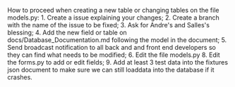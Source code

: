 How to proceed when creating a new table or changing tables on the file models.py:
	1. Create a issue explaining your changes;
	2. Create a branch with the name of the issue to be fixed;
	3. Ask for Andre's and Salles's blessing;
	4. Add the new field or table on docs/Database_Documentation.md following the model in the document;
	5. Send broadcast notification to all back and and front end developers so they can find what needs to be modified;
	6. Edit the file models.py
	8. Edit the forms.py to add or edit fields;
	9. Add at least 3 test data into the fixtures json document to make sure we can still loaddata into the database if it crashes.